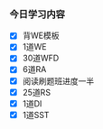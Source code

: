 ### 今日学习内容


- [x] 背WE模板
- [x] 1道WE
- [x] 30道WFD
- [x] 6道RA
- [x] 阅读刷题班进度一半
- [x] 25道RS
- [x] 1道DI
- [x] 1道SST